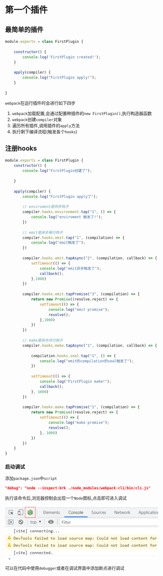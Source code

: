 <h1>第一个插件</h1>

## 最简单的插件

```javascript
module.exports = class FirstPlugin {
    
    constructor() {
        console.log('FirstPlugin created!');
    }

    apply(compiler) {
        console.log("FirstPlugin apply!");
    }
    
}
```

`webpack`在运行插件时会进行如下四步
1. `webpack`加载配置,会通过配置种插件的`new FirstPlugin()`,执行构造器函数
2. `webpack`创建`compiler`对象
3. 遍历所有插件,调用插件的`apply`方法
4. 执行剩下编译流程(触发各个`hooks`)

## 注册hooks

```javascript
module.exports = class FirstPlugin {
    constructor() {
        console.log("FirstPlugin创建了");
        
    }

    apply(compiler) {
        console.log("FirstPlugin apply了");
        
        // enviroment是同步钩子
        compiler.hooks.environment.tap("1", () => {
            console.log("enviroment 触发了!");
        })

        // emit是异步串行钩子
        compiler.hooks.emit.tap("1", (compilation) => {
            console.log("emit触发了");
        })

        compiler.hooks.emit.tapAsync("2", (compilation, callback) => {
            setTimeout(() => {
                console.log("emit异步触发了");
                callback();
            },1000)
        })
        
        compiler.hooks.emit.tapPromise("3", (compilation) => {
            return new Promise((resolve,reject) => {
                setTimeout(() => {
                    console.log("emit promise");
                    resolve();
                },1000)
            })
        })

        // make是异步并行钩子
        compiler.hooks.make.tapAsync("1", (compilation, callback) => {
            
            compilation.hooks.seal.tap("1", () => {
                console.log("emit的compilation的seal触发了");
            })

            setTimeout(() => {
                console.log("FirstPlugin make!");
                callback();
            }, 1000)
        })

        compiler.hooks.make.tapPromise("1", (compilation) => {
            return new Promise((resolve,reject) => {
                setTimeout(() => {
                    console.log("make promise");
                    resolve();
                }, 1000)
            })
        })
    }
}
```

### 启动调试

添加`package.json`中`script`
```json
"debug": "node --inspect-brk ./node_modules/webpack-cli/bin/cli.js"
```

执行该命令后,浏览器控制会出现一个`Node`图标,点击即可进入调试

![1728216452889](image/1728216452889.png)

可以在代码中使用`debugger`或者在调试界面中添加断点进行调试
